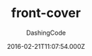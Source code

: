 ---
title: front-cover
github: https://github.com/dashingcode/front-cover
demo: https://dashingcode.github.io/front-cover/
author: DashingCode
ssg:
  - Jekyll
cms:
  - Markdown
date: 2016-02-21T11:07:54.000Z
description: Front Cover jekyll theme
draft: false
publish_date: '2016-02-21T11:07:54Z'
update_date: '2016-05-26T20:24:51Z'
github_star: 124
github_fork: 192
---